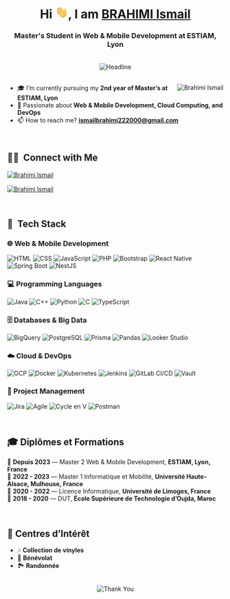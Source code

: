 <h1 align="center">Hi <img src="https://raw.githubusercontent.com/ABSphreak/ABSphreak/master/gifs/Hi.gif" width="30px">, I am <a href="https://linkedin.com/in/elmatbai-saad/">BRAHIMI Ismail</a> </h1>

<h3 align="center">Master's Student in Web & Mobile Development at ESTIAM, Lyon</h3>

<br>

<div align=center>
    <img src="https://readme-typing-svg.herokuapp.com?color=%236FDA44&size=32&center=true&vCenter=true&width=600&height=50&lines=Welcome+To+My+Profile+!" alt="Headline" />
</div>

<br>

<p><img align="right" src="animation_500_kxa883sd.gif" alt="Brahimi Ismail" /></p>

- 🎓 I’m currently pursuing my **2nd year of Master’s at ESTIAM, Lyon**  
- 🌱 Passionate about **Web & Mobile Development, Cloud Computing, and DevOps**  
- 📫 How to reach me? **ismailbrahimi222000@gmail.com**  

<br>

## 🤝🏻 &nbsp;Connect with Me

<p align="left">
  <a href="https://www.linkedin.com/in/ismail-brahimi-4945a61aa/" target="_blank"><img align="center"
      src="https://img.shields.io/badge/LinkedIn-0077B5?style=for-the-badge&logo=linkedin&logoColor=white"
      alt="Brahimi Ismail" /></a>

 <a href="mailto:ismailbrahimi222000@gmail.com" target="_blank"><img align="center"
      src="https://img.shields.io/badge/Gmail-D14836?style=for-the-badge&logo=gmail&logoColor=white"
      alt="Brahimi Ismail" /></a>
</p>

<br>

## 🚀 &nbsp;Tech Stack

### 🌐 Web & Mobile Development
![HTML](https://img.shields.io/badge/-HTML-05122A?style=flat&logo=HTML5)
![CSS](https://img.shields.io/badge/-CSS-05122A?style=flat&logo=CSS3&logoColor=1572B6)
![JavaScript](https://img.shields.io/badge/-JavaScript-05122A?style=flat&logo=javascript)
![PHP](https://img.shields.io/badge/-PHP-05122A?style=flat&logo=php)
![Bootstrap](https://img.shields.io/badge/-Bootstrap-05122A?style=flat&logo=bootstrap)
![React Native](https://img.shields.io/badge/-React_Native-05122A?style=flat&logo=react)
![Spring Boot](https://img.shields.io/badge/-Spring_Boot-05122A?style=flat&logo=spring)
![NestJS](https://img.shields.io/badge/-NestJS-05122A?style=flat&logo=nestjs)

### 💻 Programming Languages
![Java](https://img.shields.io/badge/-Java-05122A?style=flat&logo=Java)
![C++](https://img.shields.io/badge/-C++-05122A?style=flat&logo=C%2B%2B)
![Python](https://img.shields.io/badge/-Python-05122A?style=flat&logo=python)
![C](https://img.shields.io/badge/-C-05122A?style=flat&logo=C)
![TypeScript](https://img.shields.io/badge/-TypeScript-05122A?style=flat&logo=typescript)

### 🗄️ Databases & Big Data
![BigQuery](https://img.shields.io/badge/-BigQuery-05122A?style=flat&logo=google-cloud)
![PostgreSQL](https://img.shields.io/badge/-PostgreSQL-05122A?style=flat&logo=postgresql)
![Prisma](https://img.shields.io/badge/-Prisma-05122A?style=flat&logo=prisma)
![Pandas](https://img.shields.io/badge/-Pandas-05122A?style=flat&logo=pandas)
![Looker Studio](https://img.shields.io/badge/-Looker_Studio-05122A?style=flat&logo=looker)

### ☁️ Cloud & DevOps
![GCP](https://img.shields.io/badge/-Google_Cloud_Platform-05122A?style=flat&logo=google-cloud)
![Docker](https://img.shields.io/badge/-Docker-05122A?style=flat&logo=docker)
![Kubernetes](https://img.shields.io/badge/-Kubernetes-05122A?style=flat&logo=kubernetes)
![Jenkins](https://img.shields.io/badge/-Jenkins-05122A?style=flat&logo=jenkins)
![GitLab CI/CD](https://img.shields.io/badge/-GitLab_CI/CD-05122A?style=flat&logo=gitlab)
![Vault](https://img.shields.io/badge/-Vault-05122A?style=flat&logo=vault)

### 📌 Project Management
![Jira](https://img.shields.io/badge/-Jira-05122A?style=flat&logo=jira)
![Agile](https://img.shields.io/badge/-Agile-05122A?style=flat)
![Cycle en V](https://img.shields.io/badge/-Cycle_en_V-05122A?style=flat)
![Postman](https://img.shields.io/badge/-Postman-05122A?style=flat&logo=postman)

<br>

## 🎓 Diplômes et Formations
📍 **Depuis 2023** — Master 2 Web & Mobile Development, **ESTIAM, Lyon, France**  
📍 **2022 - 2023** — Master 1 Informatique et Mobilité, **Université Haute-Alsace, Mulhouse, France**  
📍 **2020 - 2022** — Licence Informatique, **Université de Limoges, France**  
📍 **2018 - 2020** — DUT, **École Supérieure de Technologie d’Oujda, Maroc**  

<br>

## 🎵 Centres d’Intérêt
- 🎶 **Collection de vinyles**
- 🤝 **Bénévolat**
- 🏞️ **Randonnée**

<br>

<div align="center">
    <img src="https://readme-typing-svg.herokuapp.com?color=%23F7A41D&size=22&center=true&vCenter=true&width=600&lines=Merci+de+visiter+mon+profil!" alt="Thank You" />
</div>

<br>
